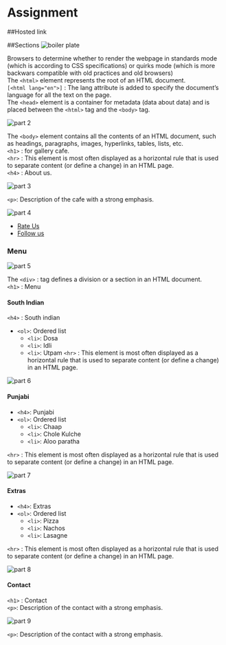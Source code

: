 # Assignment
##Hosted link

##Sections
![boiler plate](https://github.com/UgamRaj/Assignment1/assets/124122714/51ee0cad-d719-4142-ae9c-89be2b72ddf1)

<!DOCTYPE html>
Browsers to determine whether to render the webpage in standards mode (which is according to CSS specifications) or quirks mode (which is more backwars compatible with old practices and old browsers)<br/>
The `<html>` element represents the root of an HTML document.<br/>
`[<html lang="en">]` : The lang attribute is added to specify the document’s language for all the text on the page.<br/>
The  `<head>` element is a container for metadata (data about data) and is placed between the `<html>` tag and the `<body>` tag.

![part 2](https://github.com/UgamRaj/Assignment1/assets/124122714/074324fe-9384-45e9-8872-1bdca75f60dc)  

The `<body>` element contains all the contents of an HTML document, such as headings, paragraphs, images, hyperlinks, tables, lists, etc.<br/>
`<h1>` : for gallery cafe.<br/>
`<hr>` : This element is most often displayed as a horizontal rule that is used to separate content (or define a change) in an HTML page.<br/>
`<h4>` : About us.

![part 3](https://github.com/UgamRaj/Assignment1/assets/124122714/b61e99d2-c0b8-4dab-84a9-f201b9e5987d)

`<p>`: Description of the cafe with a strong emphasis.

![part 4](https://github.com/UgamRaj/Assignment1/assets/124122714/dd3ad723-943a-42a7-bff1-5b2cf404d78a)

- [Rate Us](#)
- [Follow us](#)

### Menu
![part 5](https://github.com/UgamRaj/Assignment1/assets/124122714/597074f0-b60a-47ec-b86d-478c721fda14)

The `<div>` : tag defines a division or a section in an HTML document.<br/>
`<h1>` :  Menu

#### South Indian
`<h4>` : South indian
- `<ol>`: Ordered list
  - `<li>`: Dosa
  - `<li>`: Idli
  - `<li>`: Utpam
`<hr>` : This element is most often displayed as a horizontal rule that is used to separate content (or define a change) in an HTML page.

![part 6](https://github.com/UgamRaj/Assignment1/assets/124122714/3a0ccc55-1e5c-47f1-b65e-9669ff9132c9)

#### Punjabi
- `<h4>`: Punjabi
- `<ol>`: Ordered list
  - `<li>`: Chaap
  - `<li>`: Chole Kulche
  - `<li>`: Aloo paratha

`<hr>` : This element is most often displayed as a horizontal rule that is used to separate content (or define a change) in an HTML page.

![part 7](https://github.com/UgamRaj/Assignment1/assets/124122714/5f7b36a3-cd4a-437a-b8e4-88d5c76c5140)

#### Extras
- `<h4>`: Extras
- `<ol>`: Ordered list
  - `<li>`: Pizza
  - `<li>`: Nachos
  - `<li>`: Lasagne

`<hr>` : This element is most often displayed as a horizontal rule that is used to separate content (or define a change) in an HTML page.

![part 8](https://github.com/UgamRaj/Assignment1/assets/124122714/ab535e5c-01f9-4d55-8f47-be608e7b35a0)

#### Contact
`<h1>` :  Contact\
`<p>`: Description of the contact with a strong emphasis.

![part 9](https://github.com/UgamRaj/Assignment1/assets/124122714/622a8a7b-339c-4d70-b1bf-c1d48fef7dac)

`<p>`: Description of the contact with a strong emphasis.


